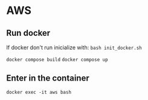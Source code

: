 # AWS

## Run docker
If docker don't run inicialize with:
`bash init_docker.sh`

`docker compose build`
`docker compose up`

## Enter in the container
`docker exec -it aws bash`
